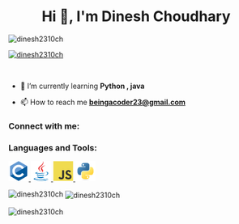 <h1 align="center">Hi 👋, I'm Dinesh Choudhary</h1>
<p align="left"> <img src="https://komarev.com/ghpvc/?username=dinesh2310ch&label=Profile%20views&color=0e75b6&style=flat" alt="dinesh2310ch" /> </p>

<p align="left"> <a href="https://github.com/ryo-ma/github-profile-trophy"><img src="https://github-profile-trophy.vercel.app/?username=dinesh2310ch" alt="dinesh2310ch" /></a> </p>

<p align="left"> <a href="https://twitter.com/" target="blank"><img src="https://img.shields.io/twitter/follow/?logo=twitter&style=for-the-badge" alt="" /></a> </p>

- 🌱 I’m currently learning **Python , java**

- 📫 How to reach me **beingacoder23@gmail.com**

<h3 align="left">Connect with me:</h3>
<p align="left">
</p>

<h3 align="left">Languages and Tools:</h3>
<p align="left"> <a href="https://www.cprogramming.com/" target="_blank" rel="noreferrer"> <img src="https://raw.githubusercontent.com/devicons/devicon/master/icons/c/c-original.svg" alt="c" width="40" height="40"/> </a> <a href="https://www.java.com" target="_blank" rel="noreferrer"> <img src="https://raw.githubusercontent.com/devicons/devicon/master/icons/java/java-original.svg" alt="java" width="40" height="40"/> </a> <a href="https://developer.mozilla.org/en-US/docs/Web/JavaScript" target="_blank" rel="noreferrer"> <img src="https://raw.githubusercontent.com/devicons/devicon/master/icons/javascript/javascript-original.svg" alt="javascript" width="40" height="40"/> </a> <a href="https://www.python.org" target="_blank" rel="noreferrer"> <img src="https://raw.githubusercontent.com/devicons/devicon/master/icons/python/python-original.svg" alt="python" width="40" height="40"/> </a> </p>

<p><img align="left" src="https://github-readme-stats.vercel.app/api/top-langs?username=dinesh2310ch&show_icons=true&locale=en&layout=compact" alt="dinesh2310ch" /></p>

<p>&nbsp;<img align="center" src="https://github-readme-stats.vercel.app/api?username=dinesh2310ch&show_icons=true&locale=en" alt="dinesh2310ch" /></p>

<p><img align="center" src="https://github-readme-streak-stats.herokuapp.com/?user=dinesh2310ch&" alt="dinesh2310ch" /></p>
